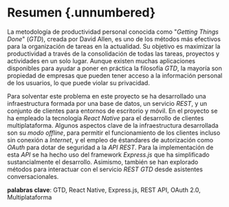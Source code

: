<!-- Leave a blank line before the title -->

# Resumen {.unnumbered}

La metodología de productividad personal conocida como "*Getting Things Done*" (*GTD*), creada por David Allen, es uno de los métodos más efectivos para la organización de tareas en la actualidad. Su objetivo es maximizar la productividad a través de la consolidación de todas las tareas, proyectos y actividades en un solo lugar. Aunque existen muchas aplicaciones disponibles para ayudar a poner en práctica la filosofía *GTD*, la mayoría son propiedad de empresas que pueden tener acceso a la información personal de los usuarios, lo que puede violar su privacidad. 

Para solventar este problema en este proyecto se ha desarrollado una infraestructura formada por una base de datos, un servicio *REST*, y un conjunto de clientes  para entornos de escritorio y móvil. En el proyecto se ha empleado la tecnología *React Native* para el desarrollo de clientes multiplataforma. Algunos aspectos clave de la infraestructura desarrollada son su *modo offline*, para permitir el funcionamiento de los clientes incluso sin conexión a *Internet*, y el empleo de éstandares de autorización como *OAuth* para dotar de seguridad a la *API REST*. Para la implementación de esta *API* se ha hecho uso del framework *Express.js* que ha simplificado sustancialmente el desarrollo. Asimismo, también se han explorado métodos para interactuar con el servicio *REST GTD* desde asistentes conversacionales.

**palabras clave**: GTD, React Native, Express.js, REST API, OAuth 2.0, Multiplataforma

